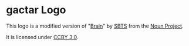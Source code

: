 # gactar Logo

This logo is a modified version of "[Brain](https://thenounproject.com/search/?q=brain&i=3426994)" by [SBTS](https://thenounproject.com/sbts2018/) from the [Noun Project](https://thenounproject.com/).

It is licensed under [CCBY 3.0](https://creativecommons.org/licenses/by/3.0/).
